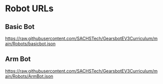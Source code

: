 # Robot URLs

## Basic Bot
https://raw.githubusercontent.com/SACHSTech/GearsbotEV3Curriculum/main/Robots/basicbot.json

## Arm Bot
https://raw.githubusercontent.com/SACHSTech/GearsbotEV3Curriculum/main/Robots/ArmBot.json
